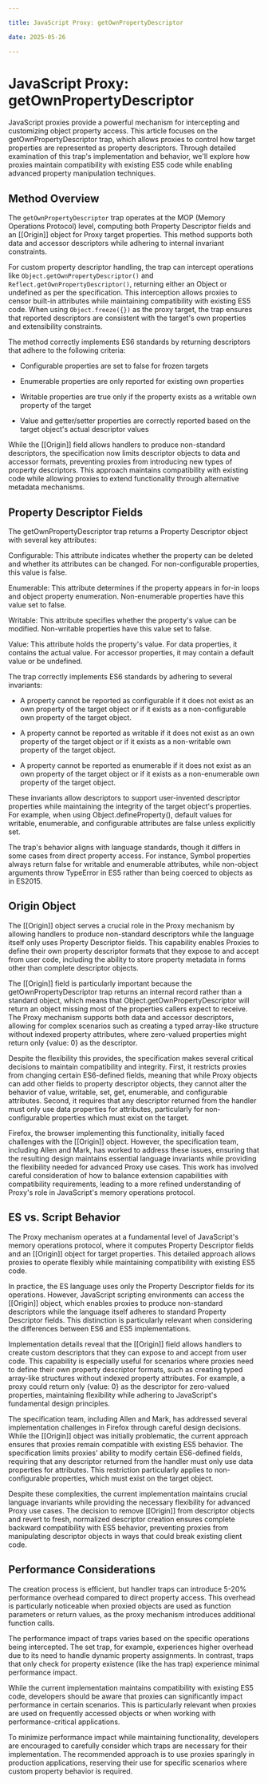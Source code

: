 ```yaml
---

title: JavaScript Proxy: getOwnPropertyDescriptor

date: 2025-05-26

---
```



# JavaScript Proxy: getOwnPropertyDescriptor

JavaScript proxies provide a powerful mechanism for intercepting and customizing object property access. This article focuses on the getOwnPropertyDescriptor trap, which allows proxies to control how target properties are represented as property descriptors. Through detailed examination of this trap's implementation and behavior, we'll explore how proxies maintain compatibility with existing ES5 code while enabling advanced property manipulation techniques.


## Method Overview

The `getOwnPropertyDescriptor` trap operates at the MOP (Memory Operations Protocol) level, computing both Property Descriptor fields and an [[Origin]] object for Proxy target properties. This method supports both data and accessor descriptors while adhering to internal invariant constraints.

For custom property descriptor handling, the trap can intercept operations like `Object.getOwnPropertyDescriptor()` and `Reflect.getOwnPropertyDescriptor()`, returning either an Object or undefined as per the specification. This interception allows proxies to censor built-in attributes while maintaining compatibility with existing ES5 code. When using `Object.freeze({})` as the proxy target, the trap ensures that reported descriptors are consistent with the target's own properties and extensibility constraints.

The method correctly implements ES6 standards by returning descriptors that adhere to the following criteria:

- Configurable properties are set to false for frozen targets

- Enumerable properties are only reported for existing own properties

- Writable properties are true only if the property exists as a writable own property of the target

- Value and getter/setter properties are correctly reported based on the target object's actual descriptor values

While the [[Origin]] field allows handlers to produce non-standard descriptors, the specification now limits descriptor objects to data and accessor formats, preventing proxies from introducing new types of property descriptors. This approach maintains compatibility with existing code while allowing proxies to extend functionality through alternative metadata mechanisms.


## Property Descriptor Fields

The getOwnPropertyDescriptor trap returns a Property Descriptor object with several key attributes:

Configurable: This attribute indicates whether the property can be deleted and whether its attributes can be changed. For non-configurable properties, this value is false.

Enumerable: This attribute determines if the property appears in for-in loops and object property enumeration. Non-enumerable properties have this value set to false.

Writable: This attribute specifies whether the property's value can be modified. Non-writable properties have this value set to false.

Value: This attribute holds the property's value. For data properties, it contains the actual value. For accessor properties, it may contain a default value or be undefined.

The trap correctly implements ES6 standards by adhering to several invariants:

- A property cannot be reported as configurable if it does not exist as an own property of the target object or if it exists as a non-configurable own property of the target object.

- A property cannot be reported as writable if it does not exist as an own property of the target object or if it exists as a non-writable own property of the target object.

- A property cannot be reported as enumerable if it does not exist as an own property of the target object or if it exists as a non-enumerable own property of the target object.

These invariants allow descriptors to support user-invented descriptor properties while maintaining the integrity of the target object's properties. For example, when using Object.defineProperty(), default values for writable, enumerable, and configurable attributes are false unless explicitly set.

The trap's behavior aligns with language standards, though it differs in some cases from direct property access. For instance, Symbol properties always return false for writable and enumerable attributes, while non-object arguments throw TypeError in ES5 rather than being coerced to objects as in ES2015.


## Origin Object

The [[Origin]] object serves a crucial role in the Proxy mechanism by allowing handlers to produce non-standard descriptors while the language itself only uses Property Descriptor fields. This capability enables Proxies to define their own property descriptor formats that they expose to and accept from user code, including the ability to store property metadata in forms other than complete descriptor objects.

The [[Origin]] field is particularly important because the getOwnPropertyDescriptor trap returns an internal record rather than a standard object, which means that Object.getOwnPropertyDescriptor will return an object missing most of the properties callers expect to receive. The Proxy mechanism supports both data and accessor descriptors, allowing for complex scenarios such as creating a typed array-like structure without indexed property attributes, where zero-valued properties might return only {value: 0} as the descriptor.

Despite the flexibility this provides, the specification makes several critical decisions to maintain compatibility and integrity. First, it restricts proxies from changing certain ES6-defined fields, meaning that while Proxy objects can add other fields to property descriptor objects, they cannot alter the behavior of value, writable, set, get, enumerable, and configurable attributes. Second, it requires that any descriptor returned from the handler must only use data properties for attributes, particularly for non-configurable properties which must exist on the target.

Firefox, the browser implementing this functionality, initially faced challenges with the [[Origin]] object. However, the specification team, including Allen and Mark, has worked to address these issues, ensuring that the resulting design maintains essential language invariants while providing the flexibility needed for advanced Proxy use cases. This work has involved careful consideration of how to balance extension capabilities with compatibility requirements, leading to a more refined understanding of Proxy's role in JavaScript's memory operations protocol.


## ES vs. Script Behavior

The Proxy mechanism operates at a fundamental level of JavaScript's memory operations protocol, where it computes Property Descriptor fields and an [[Origin]] object for target properties. This detailed approach allows proxies to operate flexibly while maintaining compatibility with existing ES5 code.

In practice, the ES language uses only the Property Descriptor fields for its operations. However, JavaScript scripting environments can access the [[Origin]] object, which enables proxies to produce non-standard descriptors while the language itself adheres to standard Property Descriptor fields. This distinction is particularly relevant when considering the differences between ES6 and ES5 implementations.

Implementation details reveal that the [[Origin]] field allows handlers to create custom descriptors that they can expose to and accept from user code. This capability is especially useful for scenarios where proxies need to define their own property descriptor formats, such as creating typed array-like structures without indexed property attributes. For example, a proxy could return only {value: 0} as the descriptor for zero-valued properties, maintaining flexibility while adhering to JavaScript's fundamental design principles.

The specification team, including Allen and Mark, has addressed several implementation challenges in Firefox through careful design decisions. While the [[Origin]] object was initially problematic, the current approach ensures that proxies remain compatible with existing ES5 behavior. The specification limits proxies' ability to modify certain ES6-defined fields, requiring that any descriptor returned from the handler must only use data properties for attributes. This restriction particularly applies to non-configurable properties, which must exist on the target object.

Despite these complexities, the current implementation maintains crucial language invariants while providing the necessary flexibility for advanced Proxy use cases. The decision to remove [[Origin]] from descriptor objects and revert to fresh, normalized descriptor creation ensures complete backward compatibility with ES5 behavior, preventing proxies from manipulating descriptor objects in ways that could break existing client code.


## Performance Considerations

The creation process is efficient, but handler traps can introduce 5-20% performance overhead compared to direct property access. This overhead is particularly noticeable when proxied objects are used as function parameters or return values, as the proxy mechanism introduces additional function calls.

The performance impact of traps varies based on the specific operations being intercepted. The set trap, for example, experiences higher overhead due to its need to handle dynamic property assignments. In contrast, traps that only check for property existence (like the has trap) experience minimal performance impact.

While the current implementation maintains compatibility with existing ES5 code, developers should be aware that proxies can significantly impact performance in certain scenarios. This is particularly relevant when proxies are used on frequently accessed objects or when working with performance-critical applications.

To minimize performance impact while maintaining functionality, developers are encouraged to carefully consider which traps are necessary for their implementation. The recommended approach is to use proxies sparingly in production applications, reserving their use for specific scenarios where custom property behavior is required.

